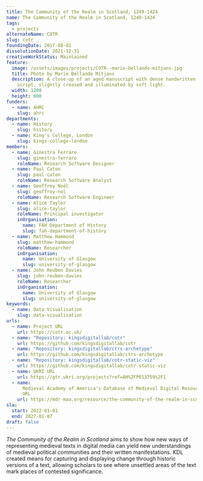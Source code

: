 ```yaml
---
title: The Community of the Realm in Scotland, 1249-1424
name: The Community of the Realm in Scotland, 1249-1424
tags:
  - projects
alternateName: COTR
slug: cotr
foundingDate: 2017-08-01
dissolutionDate: 2021-12-31
creativeWorkStatus: Maintained
feature:
  image: /assets/images/projects/COTR--marie-bellando-mitjans.jpg
  title: Photo by Marie Bellando Mitjans
  description: A close-up of an aged manuscript with dense handwritten Latin
    script, slightly creased and illuminated by soft light.
  width: 1200
  height: 800
funders:
  - name: AHRC
    slug: ahrc
departments:
  - name: History
    slug: history
  - name: King's College, London
    slug: kings-college-london
members:
  - name: Ginestra Ferraro
    slug: ginestra-ferraro
    roleName: Research Software Designer
  - name: Paul Caton
    slug: paul-caton
    roleName: Research Software Analyst
  - name: Geoffroy Noël
    slug: geoffroy-nol
    roleName: Research Software Engineer
  - name: Alice Taylor
    slug: alice-taylor
    roleName: Principal investigator
    inOrganisation:
      name: FAH Department of History
      slug: fah-department-of-history
  - name: Matthew Hammond
    slug: matthew-hammond
    roleName: Researcher
    inOrganisation:
      name: University of Glasgow
      slug: university-of-glasgow
  - name: John Reuben Davies
    slug: john-reuben-davies
    roleName: Researcher
    inOrganisation:
      name: University of Glasgow
      slug: university-of-glasgow
keywords:
  - name: Data Visualisation
    slug: data-visualisation
urls:
  - name: Project URL
    url: https://cotr.ac.uk/
  - name: "Repository: kingsdigitallab/cotr"
    url: https://github.com/kingsdigitallab/cotr
  - name: "Repository: kingsdigitallab/ctrs-archetype"
    url: https://github.com/kingsdigitallab/ctrs-archetype
  - name: "Repository: kingsdigitallab/cotr-static-viz"
    url: https://github.com/kingsdigitallab/cotr-static-viz
  - name: UKRI URL
    url: https://gtr.ukri.org/projects?ref=AH%2FP013759%2F1
  - name:
      Medieval Academy of America’s Database of Medieval Digital Resources Entry
      URL
    url: https://mdr-maa.org/resource/the-community-of-the-realm-in-scotland-1249-1424/
sla:
  start: 2022-01-01
  end: 2027-01-07
draft: false
---
```


_The Community of the Realm in Scotland_ aims to show how new ways of representing medieval texts in digital media can yield new understandings of medieval political communities and their written manifestations. KDL created means for capturing and displaying change through historic versions of a text, allowing scholars to see where unsettled areas of the text mark places of contested significance.

